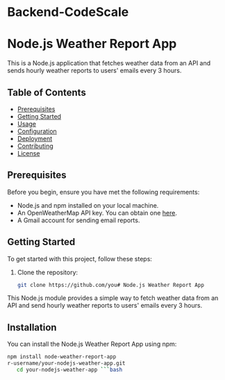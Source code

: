 # Backend-CodeScale
# Node.js Weather Report App

This is a Node.js application that fetches weather data from an API and sends hourly weather reports to users' emails every 3 hours.

## Table of Contents

- [Prerequisites](#prerequisites)
- [Getting Started](#getting-started)
- [Usage](#usage)
- [Configuration](#configuration)
- [Deployment](#deployment)
- [Contributing](#contributing)
- [License](#license)

## Prerequisites

Before you begin, ensure you have met the following requirements:

- Node.js and npm installed on your local machine.
- An OpenWeatherMap API key. You can obtain one [here](https://openweathermap.org/api).
- A Gmail account for sending email reports.

## Getting Started

To get started with this project, follow these steps:

1. Clone the repository:

   ```bash
   git clone https://github.com/you# Node.js Weather Report App

This Node.js module provides a simple way to fetch weather data from an API and send hourly weather reports to users' emails every 3 hours.

## Installation

You can install the Node.js Weather Report App using npm:

```bash
npm install node-weather-report-app
r-username/your-nodejs-weather-app.git
   cd your-nodejs-weather-app ```bash

